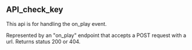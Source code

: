 ## API_check_key

This api is for handling the on_play event.

Represented by an "on_play" endpoint that accepts a POST request with a url. Returns status 200 or 404.
